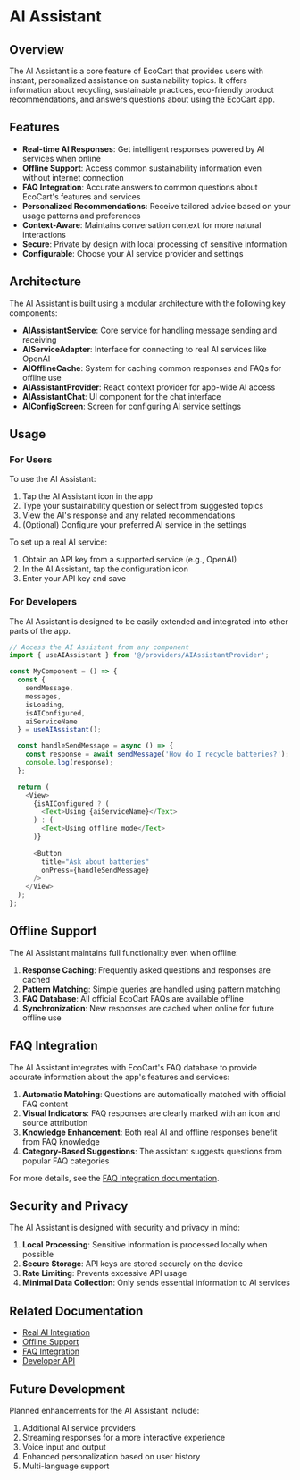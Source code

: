 # AI Assistant

## Overview

The AI Assistant is a core feature of EcoCart that provides users with instant, personalized assistance on sustainability topics. It offers information about recycling, sustainable practices, eco-friendly product recommendations, and answers questions about using the EcoCart app.

## Features

- **Real-time AI Responses**: Get intelligent responses powered by AI services when online
- **Offline Support**: Access common sustainability information even without internet connection
- **FAQ Integration**: Accurate answers to common questions about EcoCart's features and services
- **Personalized Recommendations**: Receive tailored advice based on your usage patterns and preferences
- **Context-Aware**: Maintains conversation context for more natural interactions
- **Secure**: Private by design with local processing of sensitive information
- **Configurable**: Choose your AI service provider and settings

## Architecture

The AI Assistant is built using a modular architecture with the following key components:

- **AIAssistantService**: Core service for handling message sending and receiving
- **AIServiceAdapter**: Interface for connecting to real AI services like OpenAI
- **AIOfflineCache**: System for caching common responses and FAQs for offline use
- **AIAssistantProvider**: React context provider for app-wide AI access
- **AIAssistantChat**: UI component for the chat interface
- **AIConfigScreen**: Screen for configuring AI service settings

## Usage

### For Users

To use the AI Assistant:

1. Tap the AI Assistant icon in the app
2. Type your sustainability question or select from suggested topics
3. View the AI's response and any related recommendations
4. (Optional) Configure your preferred AI service in the settings

To set up a real AI service:

1. Obtain an API key from a supported service (e.g., OpenAI)
2. In the AI Assistant, tap the configuration icon
3. Enter your API key and save

### For Developers

The AI Assistant is designed to be easily extended and integrated into other parts of the app.

```typescript
// Access the AI Assistant from any component
import { useAIAssistant } from '@/providers/AIAssistantProvider';

const MyComponent = () => {
  const { 
    sendMessage, 
    messages, 
    isLoading, 
    isAIConfigured,
    aiServiceName 
  } = useAIAssistant();

  const handleSendMessage = async () => {
    const response = await sendMessage('How do I recycle batteries?');
    console.log(response);
  };

  return (
    <View>
      {isAIConfigured ? (
        <Text>Using {aiServiceName}</Text>
      ) : (
        <Text>Using offline mode</Text>
      )}
      
      <Button 
        title="Ask about batteries" 
        onPress={handleSendMessage} 
      />
    </View>
  );
};
```

## Offline Support

The AI Assistant maintains full functionality even when offline:

1. **Response Caching**: Frequently asked questions and responses are cached
2. **Pattern Matching**: Simple queries are handled using pattern matching
3. **FAQ Database**: All official EcoCart FAQs are available offline
4. **Synchronization**: New responses are cached when online for future offline use

## FAQ Integration

The AI Assistant integrates with EcoCart's FAQ database to provide accurate information about the app's features and services:

1. **Automatic Matching**: Questions are automatically matched with official FAQ content
2. **Visual Indicators**: FAQ responses are clearly marked with an icon and source attribution
3. **Knowledge Enhancement**: Both real AI and offline responses benefit from FAQ knowledge
4. **Category-Based Suggestions**: The assistant suggests questions from popular FAQ categories

For more details, see the [FAQ Integration documentation](./faq-integration.md).

## Security and Privacy

The AI Assistant is designed with security and privacy in mind:

1. **Local Processing**: Sensitive information is processed locally when possible
2. **Secure Storage**: API keys are stored securely on the device
3. **Rate Limiting**: Prevents excessive API usage
4. **Minimal Data Collection**: Only sends essential information to AI services

## Related Documentation

- [Real AI Integration](./real-ai-integration.md)
- [Offline Support](./offline-support.md)
- [FAQ Integration](./faq-integration.md)
- [Developer API](./developer-api.md)

## Future Development

Planned enhancements for the AI Assistant include:

1. Additional AI service providers
2. Streaming responses for a more interactive experience
3. Voice input and output
4. Enhanced personalization based on user history
5. Multi-language support 